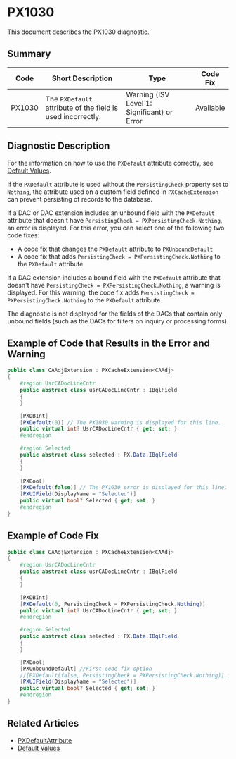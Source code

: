 # PX1030
This document describes the PX1030 diagnostic.

## Summary

| Code   | Short Description                                           | Type                                    | Code Fix  | 
| ------ | ----------------------------------------------------------- | --------------------------------------- | --------- | 
| PX1030 | The `PXDefault` attribute of the field is used incorrectly. | Warning (ISV Level 1: Significant) or Error | Available | 

## Diagnostic Description
For the information on how to use the `PXDefault` attribute correctly, see [Default Values](https://help.acumatica.com/Help?ScreenId=ShowWiki&pageid=59a784a5-7663-4031-ab15-594c2ec1c027).

If the `PXDefault` attribute is used without the `PersistingCheck` property set to `Nothing`, the attribute used on a custom field defined in `PXCacheExtension` can prevent persisting of records to the database.

If a DAC or DAC extension includes an unbound field with the `PXDefault` attribute that doesn't have `PersistingCheck = PXPersistingCheck.Nothing`, an error is displayed. For this error, you can select one of the following two code fixes:

 - A code fix that changes the `PXDefault` attribute to `PXUnboundDefault`
 - A code fix that adds `PersistingCheck = PXPersistingCheck.Nothing` to the `PXDefault` attribute

If a DAC extension includes a bound field with the `PXDefault` attribute that doesn't have `PersistingCheck = PXPersistingCheck.Nothing`, a warning is displayed. For this warning, the code fix adds `PersistingCheck = PXPersistingCheck.Nothing` to the `PXDefault` attribute.

The diagnostic is not displayed for the fields of the DACs that contain only unbound fields (such as the DACs for filters on inquiry or processing forms).

## Example of Code that Results in the Error and Warning

```C#
public class CAAdjExtension : PXCacheExtension<CAAdj>
{
    #region UsrCADocLineCntr
    public abstract class usrCADocLineCntr : IBqlField
    {
    }

    [PXDBInt]
    [PXDefault(0)] // The PX1030 warning is displayed for this line.
    public virtual int? UsrCADocLineCntr { get; set; }
    #endregion

    #region Selected
    public abstract class selected : PX.Data.IBqlField
    {
    }
    
    [PXBool]
    [PXDefault(false)] // The PX1030 error is displayed for this line.
    [PXUIField(DisplayName = "Selected")]
    public virtual bool? Selected { get; set; }
    #endregion
}
```

## Example of Code Fix

```C#
public class CAAdjExtension : PXCacheExtension<CAAdj>
{
    #region UsrCADocLineCntr
    public abstract class usrCADocLineCntr : IBqlField
    {
    }

    [PXDBInt]
    [PXDefault(0, PersistingCheck = PXPersistingCheck.Nothing)]
    public virtual int? UsrCADocLineCntr { get; set; }
    #endregion

    #region Selected
    public abstract class selected : PX.Data.IBqlField
    {
    }

    [PXBool]
    [PXUnboundDefault] //First code fix option
    //[PXDefault(false, PersistingCheck = PXPersistingCheck.Nothing)] is another code fix option.
    [PXUIField(DisplayName = "Selected")]
    public virtual bool? Selected { get; set; }
    #endregion
}
```

## Related Articles

 - [PXDefaultAttribute](https://help.acumatica.com/Help?ScreenId=ShowWiki&pageid=96b4e224-d0d2-e2d8-671e-9ba2ed73c21b)
 - [Default Values](https://help.acumatica.com/Help?ScreenId=ShowWiki&pageid=59a784a5-7663-4031-ab15-594c2ec1c027)